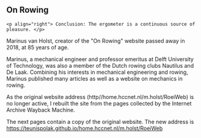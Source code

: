 ## On Rowing ##

```
<p align="right"> Conclusion: The ergometer is a continuous source of pleasure. </p>
```

Marinus van Holst, creator of the "On Rowing" website passed away in 2018, at 85 years of age.

Marinus, a mechanical engineer and professor emeritus at Delft University of Technology, was also a member of the Dutch rowing clubs Nautilus and De Laak. Combining his interests in mechanical engineering and rowing, Marinus published many articles as well as a website on mechanics in rowing. 

As the original website address (http//home.hccnet.nl/m.holst/RoeiWeb) is no longer active, I rebuilt the site from the pages collected by the Internet Archive Wayback Machine.

The next pages contain a copy of the original website. The new address is https://teunispolak.github.io/home.hccnet.nl/m.holst/RoeiWeb


